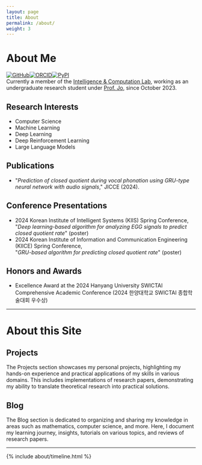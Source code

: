 ```yaml
---
layout: page
title: About
permalink: /about/
weight: 3
---
```


# **About Me**
[![GitHub](https://a11ybadges.com/badge?logo=github)][1][![ORCID](https://a11ybadges.com/badge?logo=orcid)][2][![PyPI](https://a11ybadges.com/badge?logo=pypi)][5] <!--[![LinkedIn](https://a11ybadges.com/badge?logo=linkedin)][3] | [![Kaggle](https://a11ybadges.com/badge?logo=kaggle)][4] --><br>
Currently a member of the [Intelligence & Computation Lab][6], working as an undergraduate research student under [Prof. Jo][7], since October 2023.
<br>

## **Research Interests**

- Computer Science
- Machine Learning
- Deep Learning
- Deep Reinforcement Learning
- Large Language Models

## **Publications**

- "*Prediction of closed quotient during vocal phonation using GRU-type neural network with audio signals*," JICCE (2024).

## **Conference Presentations**

- 2024 Korean Institute of Intelligent Systems (KIIS) Spring Conference,<br>
  "*Deep learning-based algorithm for analyzing EGG signals to predict closed quotient rate*" (poster)
- 2024 Korean Institute of Information and Communication Engineering (KIICE) Spring Conference,<br>
  "*GRU-based algorithm for predicting closed quotient rate*" (poster)

## **Honors and Awards**
- Excellence Award at the 2024 Hanyang University SWICTAI Comprehensive Academic Conference (2024 한양대학교 SWICTAI 종합학술대회 우수상)

<!-- Lincense & Certificate -->

***

# **About this Site**

## **Projects**

The Projects section showcases my personal projects, highlighting my hands-on experience and practical applications of my skills in various domains. This includes implementations of research papers, demonstrating my ability to translate theoretical research into practical solutions.

## **Blog**

The Blog section is dedicated to organizing and sharing my knowledge in areas such as mathematics, computer science, and more. Here, I document my learning journey, insights, tutorials on various topics, and reviews of research papers.

<!-- References -->
[1]: https://github.com/Dexoculus
[2]: https://orcid.org/0009-0007-4713-5892
[3]: https://www.linkedin.com/in/hyeonbin-han-869312279/
[4]: https://www.kaggle.com/dexoculus
[5]: https://pypi.org/user/dexoculus/
[6]: https://sites.google.com/view/gwanghyunjo/home
[7]: https://scholar.google.com/citations?hl=ko&user=8BN1dJ7aXgMC&view_op=list_works&sortby=pubdate
***

<!--
<div class="row">
{% include about/skills.html title="Programming Skills" source=site.data.programming-skills %}
{% include about/skills.html title="Other Skills" source=site.data.other-skills %}
</div>
-->
<div class="row">
{% include about/timeline.html %}
</div>
